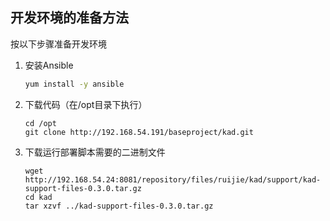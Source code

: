 ## 开发环境的准备方法

按以下步骤准备开发环境

1. 安装Ansible
    ```bash
    yum install -y ansible
    ```
1. 下载代码（在/opt目录下执行）
    ```
    cd /opt
    git clone http://192.168.54.191/baseproject/kad.git
    ```
1. 下载运行部署脚本需要的二进制文件
    ```
    wget http://192.168.54.24:8081/repository/files/ruijie/kad/support/kad-support-files-0.3.0.tar.gz
    cd kad
    tar xzvf ../kad-support-files-0.3.0.tar.gz
    ```
